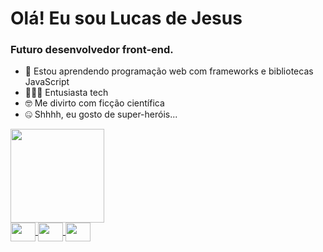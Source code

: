 # Olá! Eu sou Lucas de Jesus
### Futuro desenvolvedor front-end.

- 🍄 Estou aprendendo programação web com frameworks e bibliotecas JavaScript
- 👨🏽‍💻 Entusiasta tech
- 🤓 Me divirto com ficção científica
- 🤐 Shhhh, eu gosto de super-heróis...

<div>
  <a href="https://github.com/LucasJSM">
  <img height="150em" src="https://github-readme-stats.vercel.app/api/top-langs/?username=LucasJSM&layout=compact&langs_count=7&theme=github_dark"/>  
</div>

<div>
  <img align="center" height="30px" width="40px" src="https://cdn.jsdelivr.net/gh/devicons/devicon/icons/css3/css3-original.svg" />
  <img align="center" height="30px" width="40px" src="https://cdn.jsdelivr.net/gh/devicons/devicon/icons/javascript/javascript-plain.svg" />
  <img align="center" height="30px" width="40px" src="https://cdn.jsdelivr.net/gh/devicons/devicon/icons/html5/html5-plain-wordmark.svg" />
</div>
  
##
